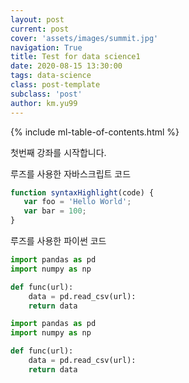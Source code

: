 ```yaml
---
layout: post
current: post
cover: 'assets/images/summit.jpg'
navigation: True
title: Test for data science1
date: 2020-08-15 13:30:00
tags: data-science
class: post-template
subclass: 'post'
author: km.yu99
---
```

{% include ml-table-of-contents.html %}

첫번째 강좌를 시작합니다.

루즈를 사용한 자바스크립트 코드
~~~javascript
function syntaxHighlight(code) {
   var foo = 'Hello World';
   var bar = 100;
}
~~~

루즈를 사용한 파이썬 코드
~~~python
import pandas as pd
import numpy as np

def func(url):
    data = pd.read_csv(url):
    return data
~~~

```python
import pandas as pd
import numpy as np

def func(url):
    data = pd.read_csv(url):
    return data
```